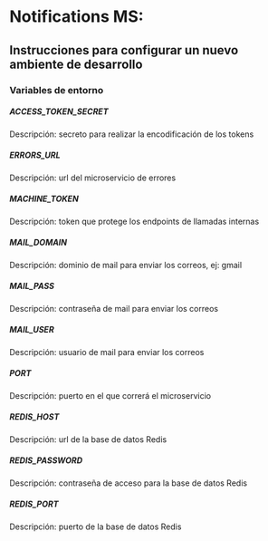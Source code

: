 # Notifications MS:

## Instrucciones para configurar un nuevo ambiente de desarrollo

### Variables de entorno

##### ACCESS_TOKEN_SECRET

Descripción: secreto para realizar la encodificación de los tokens

##### ERRORS_URL

Descripción: url del microservicio de errores

##### MACHINE_TOKEN

Descripción: token que protege los endpoints de llamadas internas

##### MAIL_DOMAIN

Descripción: dominio de mail para enviar los correos, ej: gmail

##### MAIL_PASS

Descripción: contraseña de mail para enviar los correos

##### MAIL_USER

Descripción: usuario de mail para enviar los correos

##### PORT

Descripción: puerto en el que correrá el microservicio

##### REDIS_HOST

Descripción: url de la base de datos Redis

##### REDIS_PASSWORD

Descripción: contraseña de acceso para la base de datos Redis

##### REDIS_PORT

Descripción: puerto de la base de datos Redis
